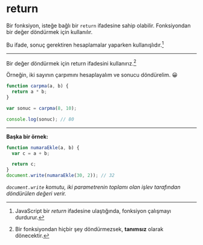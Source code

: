 # return

Bir fonksiyon, isteğe bağlı bir `return` ifadesine sahip olabilir. Fonksiyondan bir değer döndürmek için kullanılır.

Bu ifade, sonuç gerektiren hesaplamalar yaparken kullanışlıdır.[^1]

  [^1]: JavaScript bir *return* ifadesine ulaştığında, fonksiyon çalışmayı durdurur.

<hr>

Bir değer döndürmek için return ifadesini kullanırız.[^2]

Örneğin, iki sayının çarpımını hesaplayalım ve sonucu döndürelim. 😀

```javascript
function carpma(a, b) {
  return a * b;
}

var sonuc = carpma(8, 10); 

console.log(sonuc); // 80
```

  [^2]: Bir fonksiyondan hiçbir şey döndürmezsek, **tanımsız** olarak dönecektir.

<hr>

**Başka bir örnek:**

```javascript
function numaraEkle(a, b) {
  var c = a + b;

  return c;
}
document.write(numaraEkle(30, 2)); // 32
``` 

*`document.write` komutu, iki parametrenin toplamı olan işlev tarafından döndürülen değeri verir.*